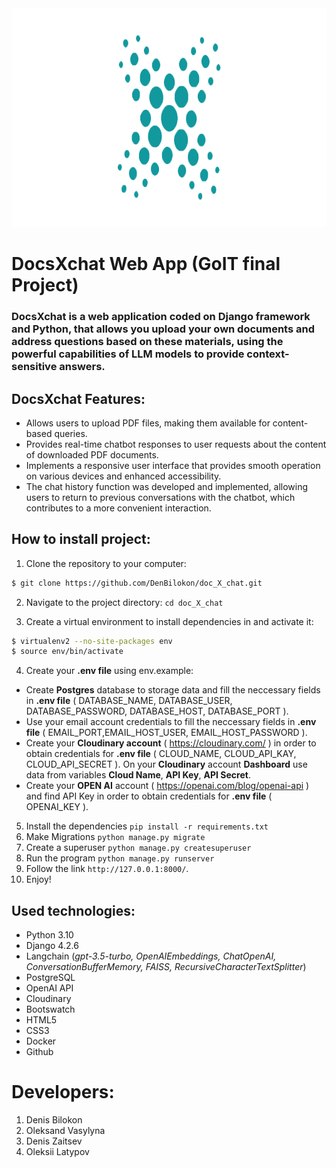 <div align="center">
  <img src="https://raw.githubusercontent.com/DenBilokon/doc_X_chat/main/doc_X_chat/chat_llm/static/chat_llm/img/allXlogo.gif" width="800" height="350" alt="DocsXchat">
</div>

# DocsXchat Web App (GoIT final Project)

### DocsXchat is a web application coded on Django framework and Python, that allows you upload your own documents and address questions based on these materials, using the powerful capabilities of LLM models to provide context-sensitive answers.

## DocsXchat Features:
- Allows users to upload PDF files, making them available for content-based queries.
-  Provides real-time chatbot responses to user requests about the content of downloaded PDF documents.
- Implements a responsive user interface that provides smooth operation on various devices and enhanced accessibility.
- The chat history function was developed and implemented, allowing users to return to previous conversations with the chatbot, which contributes to a more convenient interaction. 

## How to install project:

1. Clone the repository to your computer:

```sh
$ git clone https://github.com/DenBilokon/doc_X_chat.git

```
2. Navigate to the project directory: `cd doc_X_chat`

3. Create a virtual environment to install dependencies in and activate it:

```sh
$ virtualenv2 --no-site-packages env
$ source env/bin/activate
```
4. Create your **.env file** using env.example:
- Create **Postgres** database to storage data and fill the neccessary fields in **.env file** ( DATABASE_NAME, DATABASE_USER, DATABASE_PASSWORD, DATABASE_HOST, DATABASE_PORT ).
- Use your email account credentials to fill the neccessary fields in **.env file** ( EMAIL_PORT,EMAIL_HOST_USER, EMAIL_HOST_PASSWORD ).
- Create your **Cloudinary account** ( https://cloudinary.com/ ) in order to obtain credentials for **.env file** ( CLOUD_NAME, CLOUD_API_KAY, CLOUD_API_SECRET ). On your **Cloudinary** account **Dashboard** use data from variables **Cloud Name**, **API Key**, **API Secret**.
- Create your **OPEN AI** account ( https://openai.com/blog/openai-api ) and find API Key in order to obtain credentials for **.env file** ( OPENAI_KEY ).

5. Install the dependencies `pip install -r requirements.txt`
6. Make Migrations `python manage.py migrate`
7. Create a superuser `python manage.py createsuperuser`
8. Run the program `python manage.py runserver`
9. Follow the link  `http://127.0.0.1:8000/`.
10. Enjoy!




## Used technologies:
- Python 3.10
- Django 4.2.6
- Langchain (*gpt-3.5-turbo, OpenAIEmbeddings, ChatOpenAI, ConversationBufferMemory, FAISS, RecursiveCharacterTextSplitter*)
- PostgreSQL
- OpenAI API
- Cloudinary
- Bootswatch
- HTML5
- CSS3
- Docker
- Github




# Developers:
1. Denis Bilokon
2. Oleksand Vasylyna
3. Denis Zaitsev
4. Oleksii Latypov

